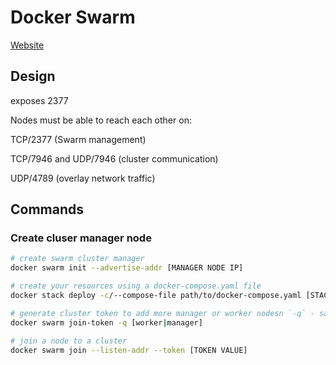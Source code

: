 
# Docker Swarm

[Website]()

## Design

exposes 2377

Nodes must be able to reach each other on:

TCP/2377 (Swarm management)

TCP/7946 and UDP/7946 (cluster communication)

UDP/4789 (overlay network traffic)

## Commands

### Create cluser manager node

```bash
# create swarm cluster manager
docker swarm init --advertise-addr [MANAGER NODE IP]

# create your resources using a docker-compose.yaml file
docker stack deploy -c/--compose-file path/to/docker-compose.yaml [STACK NAME]

# generate cluster token to add more manager or worker nodesn `-q` - says to return a string value
docker swarm join-token -q [worker|manager]

# join a node to a cluster
docker swarm join --listen-addr --token [TOKEN VALUE]
```
